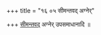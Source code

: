+++
title = "१६ ०५ सीमन्तवद् अग्नेर्"

+++
[सीमन्तवद्](../sImantonnayanam/) अग्नेर् उपसमाधानादि ॥  
